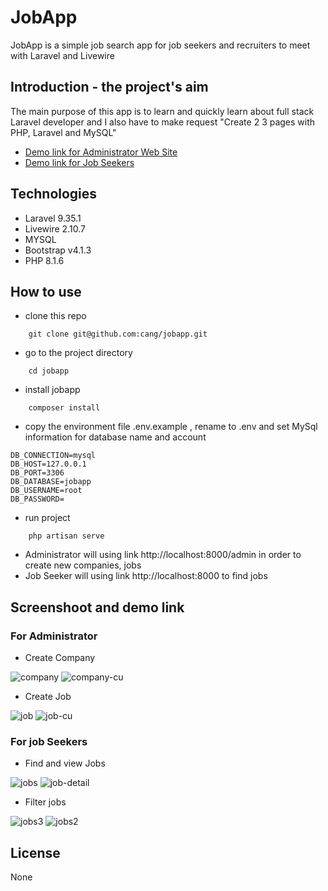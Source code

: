 # JobApp
JobApp is a simple job search app for job seekers and recruiters to meet with Laravel and Livewire

## Introduction - the project's aim
The main purpose of this app is to learn and quickly learn about full stack Laravel developer and I also have to make request "Create 2 3 pages with PHP, Laravel and MySQL"

- [Demo link for Administrator Web Site](https://jobapp-cang.herokuapp.com/admin)
- [Demo link for Job Seekers](https://jobapp-cang.herokuapp.com)

## Technologies
- Laravel 9.35.1
- Livewire 2.10.7
- MYSQL
- Bootstrap v4.1.3
- PHP 8.1.6

## How to use

- clone this repo

```
    git clone git@github.com:cang/jobapp.git
```

- go to the project directory

```
    cd jobapp
```

- install jobapp

```
    composer install
```
- copy the environment file .env.example , rename to .env and set MySql information for database name and account
```
DB_CONNECTION=mysql
DB_HOST=127.0.0.1
DB_PORT=3306
DB_DATABASE=jobapp
DB_USERNAME=root
DB_PASSWORD=
```

- run project

```
    php artisan serve
```

- Administrator will using link http://localhost:8000/admin in order to create new companies, jobs
- Job Seeker will using link http://localhost:8000 to find jobs

## Screenshoot and demo link


### For Administrator

- Create Company
<img src="https://i.ibb.co/Y32GqhW/company.png" alt="company" border="0" />
<img src="https://i.ibb.co/wWvvJ8f/company-cu.png" alt="company-cu" border="0" />

- Create Job
<img src="https://i.ibb.co/KsMhtyS/job.png" alt="job" border="0" />
<img src="https://i.ibb.co/G7gCXKy/job-cu.png" alt="job-cu" border="0" />

### For job Seekers

- Find and view Jobs 
<img src="https://i.ibb.co/pfm0pW4/jobs.png" alt="jobs" border="0" />
<img src="https://i.ibb.co/vH5xPjQ/job-detail.png" alt="job-detail" border="0" />

- Filter jobs
<img src="https://i.ibb.co/jG3Kf9Z/jobs3.png" alt="jobs3" border="0" />
<img src="https://i.ibb.co/GRspfKL/jobs2.png" alt="jobs2" border="0" />

## License
None